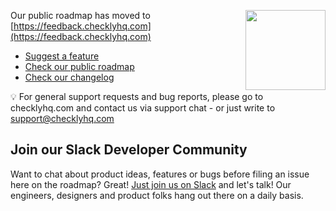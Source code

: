 
<p>
  <img height="128" src="https://cdn.checklyhq.com/logos/racoon_logo.svg" align="right" />
</p>

Our public roadmap has moved to [https://feedback.checklyhq.com](https://feedback.checklyhq.com)

- [Suggest a feature](https://feedback.checklyhq.com/)
- [Check our public roadmap](https://feedback.checklyhq.com/roadmap)
- [Check our changelog](https://feedback.checklyhq.com/changelog)

💡 For general support requests and bug reports, please go to checklyhq.com and contact us via support chat - or just write to support@checklyhq.com

## Join our Slack Developer Community

Want to chat about product ideas, features or bugs before filing an issue here on the roadmap? Great! [Just join us on Slack](https://www.checklyhq.com/slack) and let's talk! Our engineers, designers and product folks hang out there on a daily basis.
